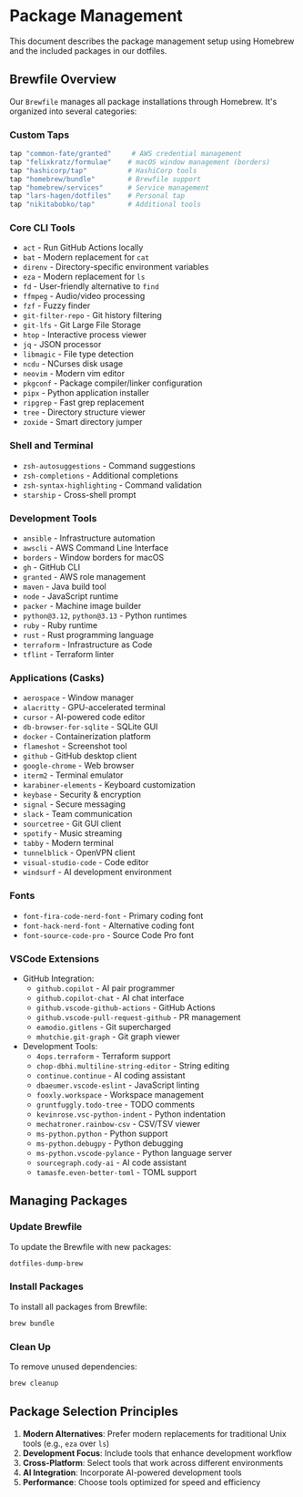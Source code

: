 # Package Management

This document describes the package management setup using Homebrew and the included packages in our dotfiles.

## Brewfile Overview

Our `Brewfile` manages all package installations through Homebrew. It's organized into several categories:

### Custom Taps
```bash
tap "common-fate/granted"     # AWS credential management
tap "felixkratz/formulae"    # macOS window management (borders)
tap "hashicorp/tap"          # HashiCorp tools
tap "homebrew/bundle"        # Brewfile support
tap "homebrew/services"      # Service management
tap "lars-hagen/dotfiles"    # Personal tap
tap "nikitabobko/tap"        # Additional tools
```

### Core CLI Tools
- `act` - Run GitHub Actions locally
- `bat` - Modern replacement for `cat`
- `direnv` - Directory-specific environment variables
- `eza` - Modern replacement for `ls`
- `fd` - User-friendly alternative to `find`
- `ffmpeg` - Audio/video processing
- `fzf` - Fuzzy finder
- `git-filter-repo` - Git history filtering
- `git-lfs` - Git Large File Storage
- `htop` - Interactive process viewer
- `jq` - JSON processor
- `libmagic` - File type detection
- `ncdu` - NCurses disk usage
- `neovim` - Modern vim editor
- `pkgconf` - Package compiler/linker configuration
- `pipx` - Python application installer
- `ripgrep` - Fast grep replacement
- `tree` - Directory structure viewer
- `zoxide` - Smart directory jumper

### Shell and Terminal
- `zsh-autosuggestions` - Command suggestions
- `zsh-completions` - Additional completions
- `zsh-syntax-highlighting` - Command validation
- `starship` - Cross-shell prompt

### Development Tools
- `ansible` - Infrastructure automation
- `awscli` - AWS Command Line Interface
- `borders` - Window borders for macOS
- `gh` - GitHub CLI
- `granted` - AWS role management
- `maven` - Java build tool
- `node` - JavaScript runtime
- `packer` - Machine image builder
- `python@3.12`, `python@3.13` - Python runtimes
- `ruby` - Ruby runtime
- `rust` - Rust programming language
- `terraform` - Infrastructure as Code
- `tflint` - Terraform linter

### Applications (Casks)
- `aerospace` - Window manager
- `alacritty` - GPU-accelerated terminal
- `cursor` - AI-powered code editor
- `db-browser-for-sqlite` - SQLite GUI
- `docker` - Containerization platform
- `flameshot` - Screenshot tool
- `github` - GitHub desktop client
- `google-chrome` - Web browser
- `iterm2` - Terminal emulator
- `karabiner-elements` - Keyboard customization
- `keybase` - Security & encryption
- `signal` - Secure messaging
- `slack` - Team communication
- `sourcetree` - Git GUI client
- `spotify` - Music streaming
- `tabby` - Modern terminal
- `tunnelblick` - OpenVPN client
- `visual-studio-code` - Code editor
- `windsurf` - AI development environment

### Fonts
- `font-fira-code-nerd-font` - Primary coding font
- `font-hack-nerd-font` - Alternative coding font
- `font-source-code-pro` - Source Code Pro font

### VSCode Extensions
- GitHub Integration:
  - `github.copilot` - AI pair programmer
  - `github.copilot-chat` - AI chat interface
  - `github.vscode-github-actions` - GitHub Actions
  - `github.vscode-pull-request-github` - PR management
  - `eamodio.gitlens` - Git supercharged
  - `mhutchie.git-graph` - Git graph viewer
- Development Tools:
  - `4ops.terraform` - Terraform support
  - `chop-dbhi.multiline-string-editor` - String editing
  - `continue.continue` - AI coding assistant
  - `dbaeumer.vscode-eslint` - JavaScript linting
  - `fooxly.workspace` - Workspace management
  - `gruntfuggly.todo-tree` - TODO comments
  - `kevinrose.vsc-python-indent` - Python indentation
  - `mechatroner.rainbow-csv` - CSV/TSV viewer
  - `ms-python.python` - Python support
  - `ms-python.debugpy` - Python debugging
  - `ms-python.vscode-pylance` - Python language server
  - `sourcegraph.cody-ai` - AI code assistant
  - `tamasfe.even-better-toml` - TOML support

## Managing Packages

### Update Brewfile
To update the Brewfile with new packages:
```bash
dotfiles-dump-brew
```

### Install Packages
To install all packages from Brewfile:
```bash
brew bundle
```

### Clean Up
To remove unused dependencies:
```bash
brew cleanup
```

## Package Selection Principles

1. **Modern Alternatives**: Prefer modern replacements for traditional Unix tools (e.g., `eza` over `ls`)
2. **Development Focus**: Include tools that enhance development workflow
3. **Cross-Platform**: Select tools that work across different environments
4. **AI Integration**: Incorporate AI-powered development tools
5. **Performance**: Choose tools optimized for speed and efficiency

